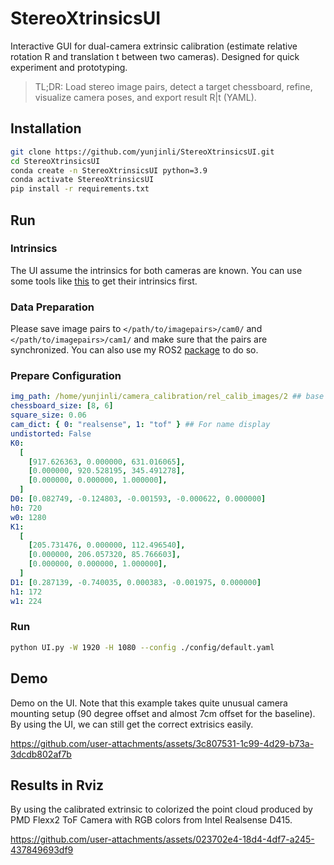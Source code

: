 # StereoXtrinsicsUI

Interactive GUI for dual-camera extrinsic calibration (estimate relative rotation R and translation t between two cameras). Designed for quick experiment and prototyping.

> TL;DR: Load stereo image pairs, detect a target chessboard, refine, visualize camera poses, and export result R|t (YAML).

## Installation

```bash
git clone https://github.com/yunjinli/StereoXtrinsicsUI.git
cd StereoXtrinsicsUI
conda create -n StereoXtrinsicsUI python=3.9
conda activate StereoXtrinsicsUI
pip install -r requirements.txt
```

## Run

### Intrinsics

The UI assume the intrinsics for both cameras are known. You can use some tools like [this](https://docs.ros.org/en/kilted/p/camera_calibration/doc/tutorial_stereo.html) to get their intrinsics first.

### Data Preparation

Please save image pairs to `</path/to/imagepairs>/cam0/` and `</path/to/imagepairs>/cam1/` and make sure that the pairs are synchronized. You can also use my ROS2 [package](https://github.com/yunjinli/data_pipeline) to do so.

### Prepare Configuration

```yaml
img_path: /home/yunjinli/camera_calibration/rel_calib_images/2 ## base path contraining cam0/* and cam1/*
chessboard_size: [8, 6]
square_size: 0.06
cam_dict: { 0: "realsense", 1: "tof" } ## For name display
undistorted: False
K0:
  [
    [917.626363, 0.000000, 631.016065],
    [0.000000, 920.528195, 345.491278],
    [0.000000, 0.000000, 1.000000],
  ]
D0: [0.082749, -0.124803, -0.001593, -0.000622, 0.000000]
h0: 720
w0: 1280
K1:
  [
    [205.731476, 0.000000, 112.496540],
    [0.000000, 206.057320, 85.766603],
    [0.000000, 0.000000, 1.000000],
  ]
D1: [0.287139, -0.740035, 0.000383, -0.001975, 0.000000]
h1: 172
w1: 224
```

### Run

```bash
python UI.py -W 1920 -H 1080 --config ./config/default.yaml
```

## Demo

Demo on the UI. Note that this example takes quite unusual camera mounting setup (90 degree offset and almost 7cm offset for the baseline). By using the UI, we can still get the correct extrisics easily.

https://github.com/user-attachments/assets/3c807531-1c99-4d29-b73a-3dcdb802af7b

## Results in Rviz

By using the calibrated extrinsic to colorized the point cloud produced by PMD Flexx2 ToF Camera with RGB colors from Intel Realsense D415.

https://github.com/user-attachments/assets/023702e4-18d4-4df7-a245-437849693df9
